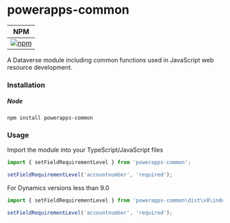 # powerapps-common
|NPM|
|---|
|[![npm](https://img.shields.io/npm/v/powerapps-common.svg?style=flat-square)](https://www.npmjs.com/package/powerapps-common)|

A Dataverse module including common functions used in JavaScript web resource development.

### Installation

##### Node

```
npm install powerapps-common
```
### Usage

Import the module into your TypeScript/JavaScript files

```typescript
import { setFieldRequirementLevel } from 'powerapps-common';

setFieldRequirementLevel('accountnumber', 'required');
```

For Dynamics versions less than 9.0

```typescript
import { setFieldRequirementLevel } from 'powerapps-common\dist\v8\index';

setFieldRequirementLevel('accountnumber', 'required');
```
